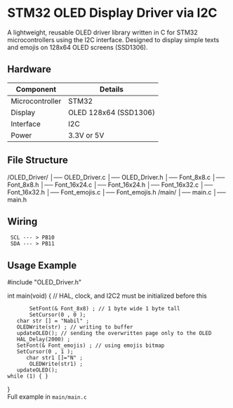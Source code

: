 # STM32 OLED Display Driver via I2C

A lightweight, reusable OLED driver library written in C for STM32 microcontrollers using the I2C interface. Designed to display simple texts and emojis on 128x64 OLED screens (SSD1306).

##  Hardware

| Component        | Details                      |
|------------------|------------------------------|
| Microcontroller  | STM32   |
| Display          | OLED 128x64 (SSD1306)        |
| Interface        | I2C                          |
| Power            | 3.3V or 5V                   |

##  File Structure
/OLED_Driver/
│── OLED_Driver.c
│── OLED_Driver.h
│── Font_8x8.c
│── Font_8x8.h
│── Font_16x24.c
│── Font_16x24.h
│── Font_16x32.c
│── Font_16x32.h
│── Font_emojis.c
│── Font_emojis.h
/main/
│── main.c
│── main.h


## Wiring 
     SCL --- > PB10
     SDA --- > PB11

##  Usage Example


#include "OLED_Driver.h"

int main(void)
{ // HAL, clock, and I2C2 must be initialized before this

  

           SetFont(& Font_8x8) ; // 1 byte wide 1 byte tall
           SetCursor(0 , 0 );
	   char str [] = "Nabil" ;
	   OLEDWrite(str) ; // writing to buffer 
	   updateOLED(); // sending the overwritten page only to the OLED
	   HAL_Delay(2000) ;
	   SetFont(& Font_emojis) ; // using emojis bitmap
	   SetCursor(0 , 1 );
          char str1 []="N" ;
           OLEDWrite(str1) ;
	   updateOLED();
    while (1) { }
}    
 Full example in `main/main.c`
  